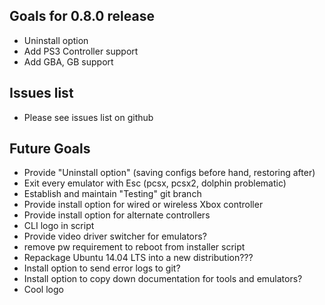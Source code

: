 Goals for 0.8.0 release
----------------

- Uninstall option
- Add PS3 Controller support
- Add GBA, GB support

Issues list
---------------

- Please see issues list on github

Future Goals
---------------

- Provide "Uninstall option" (saving configs before hand, restoring after)
- Exit every emulator with Esc (pcsx, pcsx2, dolphin problematic)
- Establish and maintain "Testing" git branch
- Provide install option for wired or wireless Xbox controller
- Provide install option for alternate controllers
- CLI logo in script
- Provide video driver switcher for emulators?
- remove pw requirement to reboot from installer script
- Repackage Ubuntu 14.04 LTS into a new distribution???
- Install option to send error logs to git?
- Install option to copy down documentation for tools and emulators?
- Cool logo

